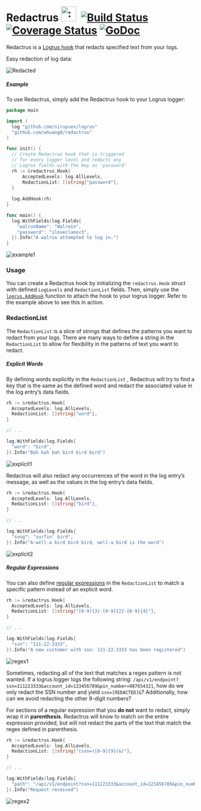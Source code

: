 # Redactrus <img src="http://i.imgur.com/nHsZvo9.png" width="40" height="40" alt=":walrus:" class="emoji" title=":walrus:"/>&nbsp; [![Build Status](https://travis-ci.org/whuang8/redactrus.svg?branch=master)](https://travis-ci.org/whuang8/redactrus)&nbsp;[![Coverage Status](https://coveralls.io/repos/github/whuang8/redactrus/badge.svg)](https://coveralls.io/github/whuang8/redactrus)&nbsp;[![GoDoc](https://godoc.org/github.com/whuang8/redactrus?status.svg)](https://godoc.org/github.com/whuang8/redactrus)

Redactrus is a [Logrus hook](https://github.com/sirupsen/logrus#hooks) that redacts specified text from your logs.

Easy redaction of log data:

![Redacted](https://i.imgur.com/7bWHxKq.png)

##### Example

To use Redactrus, simply add the Redactrus hook to your Logrus logger:

```go
package main

import (
  log "github.com/sirupsen/logrus"
  "github.com/whuang8/redactrus"
)

func init() {
  // Create Redactrus hook that is triggered
  // for every logger level and redacts any
  // Logrus fields with the key as 'password'
  rh := &redactrus.Hook{
      AcceptedLevels: log.AllLevels,
      RedactionList: []string{"password"},
  }
  
  log.AddHook(rh)
}

func main() {
  log.WithFields(log.Fields{
    "walrusName": "Walrein",
    "password": "iloveclams<3",
  }).Info("A walrus attempted to log in.")
}
```

![example1](https://i.imgur.com/4LwOMr2.png)

### Usage
You can create a Redactrus hook by initializing the `redactrus.Hook` struct with defined `LogLevels` and `RedactionList` fields. Then, simply use the [`logrus.AddHook`](https://godoc.org/github.com/sirupsen/logrus#AddHook) function to attach the hook to your logrus logger. Refer to the example above to see this in action.

### RedactionList
The `RedactionList` is a slice of strings that defines the patterns you want to redact from your logs. There are many ways to define a string in the `RedactionList` to allow for flexibility in the patterns of text you want to redact.

##### Explicit Words
By defining words explicitly in the `RedactionList` , Redactrus will try to find a key that is the same as the defined word and redact the associated value in the log entry’s data fields.

```go
rh := &redactrus.Hook{
  AcceptedLevels: log.AllLevels,
  RedactionList: []string{"word"},
}

// ...

log.WithFields(log.Fields{
  "word": "bird",
}).Info("Bah bah bah bird bird bird")
```

![explicit1](https://i.imgur.com/l9LWexu.png)

Redactrus will also redact any occurrences of the word in the log entry’s message, as well as the values in the log entry’s data fields.

```go
rh := &redactrus.Hook{
  AcceptedLevels: log.AllLevels,
  RedactionList: []string{"bird"},
}

// ...

log.WithFields(log.Fields{
  "song": "surfin' bird",
}).Info("A-well-a bird bird bird, well-a bird is the word")
```

![explicit2](https://i.imgur.com/pjUfsGI.png)

##### Regular Expressions
You can also define [regular expressions](https://gobyexample.com/regular-expressions) in the `RedactionList` to match a specific pattern instead of an explicit word.
```go
rh := &redactrus.Hook{
  AcceptedLevels: log.AllLevels,
  RedactionList: []string{"[0-9]{3}-[0-9]{2}-[0-9]{4}"},
}

// ...

log.WithFields(log.Fields{
  "ssn": "111-22-3333",
}).Info("A new customer with ssn: 111-22-3333 has been registered")
```

![regex1](https://i.imgur.com/YXMw28u.png)

Sometimes, redacting all of the text that matches a regex pattern is not wanted. If a logrus logger logs the following string: `/api/v1/endpoint?ssn=111223333&account_id=123456789&pin_number=987654321`, how do we only redact the SSN number and yield `ssn=[REDACTED]&`? Additionally, how can we avoid redacting the other 9-digit numbers?

For sections of a regular expression that you **do not** want to redact, simply wrap it in **parenthesis**. Redactrus will know to match on the entire expression provided, but will not redact the parts of the text that match the regex defined in parenthesis.

```go
rh := &redactrus.Hook{
  AcceptedLevels: log.AllLevels,
  RedactionList: []string{"(ssn=)[0-9]{9}(&)"},
}

// ...

log.WithFields(log.Fields{
  "path": "/api/v1/endpoint?ssn=111223333&account_id=123456789&pin_number=987654321",
}).Info("Request received")
```
![regex2](https://i.imgur.com/8u9CWh3.png)
